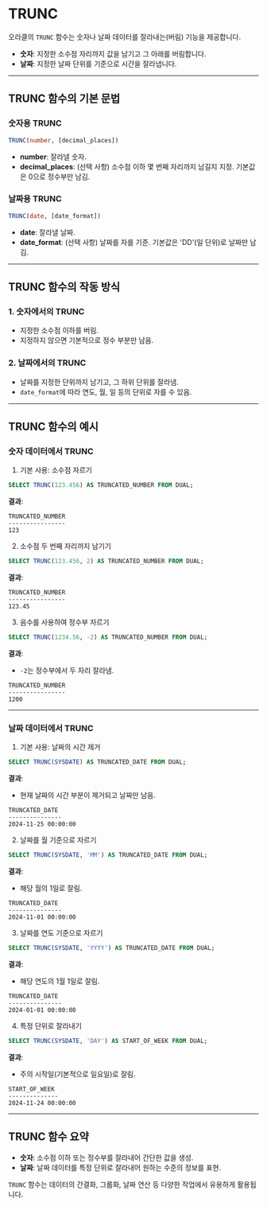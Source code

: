 # TRUNC

오라클의 `TRUNC` 함수는 숫자나 날짜 데이터를 잘라내는(버림) 기능을 제공합니다.  
- **숫자**: 지정한 소수점 자리까지 값을 남기고 그 아래를 버림합니다.
- **날짜**: 지정한 날짜 단위를 기준으로 시간을 잘라냅니다.

---

## TRUNC 함수의 기본 문법

### 숫자용 TRUNC
```sql
TRUNC(number, [decimal_places])
```
- **number**: 잘라낼 숫자.
- **decimal_places**: (선택 사항) 소수점 이하 몇 번째 자리까지 남길지 지정. 기본값은 0으로 정수부만 남김.

### 날짜용 TRUNC
```sql
TRUNC(date, [date_format])
```
- **date**: 잘라낼 날짜.
- **date_format**: (선택 사항) 날짜를 자를 기준. 기본값은 'DD'(일 단위)로 날짜만 남김.

---

## TRUNC 함수의 작동 방식

### 1. 숫자에서의 TRUNC
- 지정한 소수점 이하를 버림.
- 지정하지 않으면 기본적으로 정수 부분만 남음.

### 2. 날짜에서의 TRUNC
- 날짜를 지정한 단위까지 남기고, 그 하위 단위를 잘라냄.
- `date_format`에 따라 연도, 월, 일 등의 단위로 자를 수 있음.

---

## TRUNC 함수의 예시

### 숫자 데이터에서 TRUNC

1. 기본 사용: 소수점 자르기
```sql
SELECT TRUNC(123.456) AS TRUNCATED_NUMBER FROM DUAL;
```
**결과**:  
```
TRUNCATED_NUMBER
----------------
123
```

2. 소수점 두 번째 자리까지 남기기
```sql
SELECT TRUNC(123.456, 2) AS TRUNCATED_NUMBER FROM DUAL;
```
**결과**:  
```
TRUNCATED_NUMBER
----------------
123.45
```

3. 음수를 사용하여 정수부 자르기
```sql
SELECT TRUNC(1234.56, -2) AS TRUNCATED_NUMBER FROM DUAL;
```
**결과**:  
- `-2`는 정수부에서 두 자리 잘라냄.
```
TRUNCATED_NUMBER
----------------
1200
```

---

### 날짜 데이터에서 TRUNC
1. 기본 사용: 날짜의 시간 제거
```sql
SELECT TRUNC(SYSDATE) AS TRUNCATED_DATE FROM DUAL;
```
**결과**:  
- 현재 날짜의 시간 부분이 제거되고 날짜만 남음.
```
TRUNCATED_DATE
---------------
2024-11-25 00:00:00
```

2. 날짜를 월 기준으로 자르기
```sql
SELECT TRUNC(SYSDATE, 'MM') AS TRUNCATED_DATE FROM DUAL;
```
**결과**:  
- 해당 월의 1일로 잘림.
```
TRUNCATED_DATE
---------------
2024-11-01 00:00:00
```

3. 날짜를 연도 기준으로 자르기
```sql
SELECT TRUNC(SYSDATE, 'YYYY') AS TRUNCATED_DATE FROM DUAL;
```
**결과**:  
- 해당 연도의 1월 1일로 잘림.
```
TRUNCATED_DATE
---------------
2024-01-01 00:00:00
```

4. 특정 단위로 잘라내기
```sql
SELECT TRUNC(SYSDATE, 'DAY') AS START_OF_WEEK FROM DUAL;
```
**결과**:  
- 주의 시작일(기본적으로 일요일)로 잘림.
```
START_OF_WEEK
--------------
2024-11-24 00:00:00
```

---

## TRUNC 함수 요약
- **숫자**: 소수점 이하 또는 정수부를 잘라내어 간단한 값을 생성.
- **날짜**: 날짜 데이터를 특정 단위로 잘라내어 원하는 수준의 정보를 표현.

`TRUNC` 함수는 데이터의 간결화, 그룹화, 날짜 연산 등 다양한 작업에서 유용하게 활용됩니다.